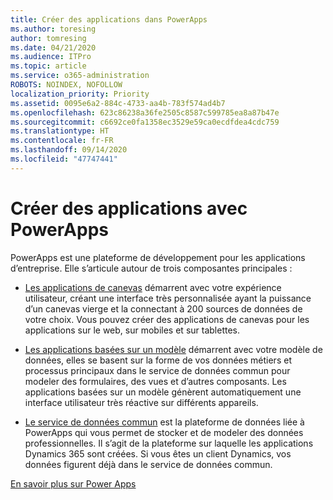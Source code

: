 ```yaml
---
title: Créer des applications dans PowerApps
ms.author: toresing
author: tomresing
ms.date: 04/21/2020
ms.audience: ITPro
ms.topic: article
ms.service: o365-administration
ROBOTS: NOINDEX, NOFOLLOW
localization_priority: Priority
ms.assetid: 0095e6a2-884c-4733-aa4b-783f574ad4b7
ms.openlocfilehash: 623c86238a36fe2505c8587c599785ea8a87b47e
ms.sourcegitcommit: c6692ce0fa1358ec3529e59ca0ecdfdea4cdc759
ms.translationtype: HT
ms.contentlocale: fr-FR
ms.lasthandoff: 09/14/2020
ms.locfileid: "47747441"
---
```

# <a name="create-apps-with-powerapps"></a>Créer des applications avec PowerApps

PowerApps est une plateforme de développement pour les applications d’entreprise. Elle s’articule autour de trois composantes principales : 
  
- [Les applications de canevas](https://go.microsoft.com/fwlink/?linkid=874495) démarrent avec votre expérience utilisateur, créant une interface très personnalisée ayant la puissance d’un canevas vierge et la connectant à 200 sources de données de votre choix. Vous pouvez créer des applications de canevas pour les applications sur le web, sur mobiles et sur tablettes. 
    
- [Les applications basées sur un modèle](https://go.microsoft.com/fwlink/?linkid=874496) démarrent avec votre modèle de données, elles se basent sur la forme de vos données métiers et processus principaux dans le service de données commun pour modeler des formulaires, des vues et d’autres composants. Les applications basées sur un modèle génèrent automatiquement une interface utilisateur très réactive sur différents appareils. 
    
- [Le service de données commun](https://go.microsoft.com/fwlink/?linkid=874497) est la plateforme de données liée à PowerApps qui vous permet de stocker et de modeler des données professionnelles. Il s’agit de la plateforme sur laquelle les applications Dynamics 365 sont créées. Si vous êtes un client Dynamics, vos données figurent déjà dans le service de données commun. 
    
[En savoir plus sur Power Apps](https://go.microsoft.com/fwlink/?linkid=874498)
  

